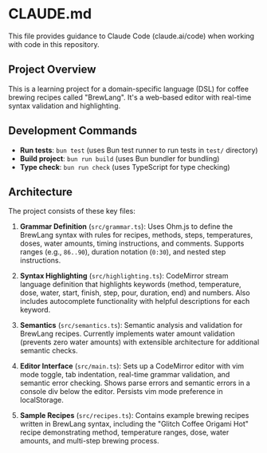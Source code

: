 # CLAUDE.md

This file provides guidance to Claude Code (claude.ai/code) when working with code in this repository.

## Project Overview

This is a learning project for a domain-specific language (DSL) for coffee brewing recipes called "BrewLang". It's a web-based editor with real-time syntax validation and highlighting.

## Development Commands

- **Run tests**: `bun test` (uses Bun test runner to run tests in `test/` directory)
- **Build project**: `bun run build` (uses Bun bundler for bundling)
- **Type check**: `bun run check` (uses TypeScript for type checking)

## Architecture

The project consists of these key files:

1. **Grammar Definition** (`src/grammar.ts`): Uses Ohm.js to define the BrewLang syntax with rules for recipes, methods, steps, temperatures, doses, water amounts, timing instructions, and comments. Supports ranges (e.g., `86..90`), duration notation (`0:30`), and nested step instructions.

2. **Syntax Highlighting** (`src/highlighting.ts`): CodeMirror stream language definition that highlights keywords (method, temperature, dose, water, start, finish, step, pour, duration, end) and numbers. Also includes autocomplete functionality with helpful descriptions for each keyword.

3. **Semantics** (`src/semantics.ts`): Semantic analysis and validation for BrewLang recipes. Currently implements water amount validation (prevents zero water amounts) with extensible architecture for additional semantic checks.

4. **Editor Interface** (`src/main.ts`): Sets up a CodeMirror editor with vim mode toggle, tab indentation, real-time grammar validation, and semantic error checking. Shows parse errors and semantic errors in a console div below the editor. Persists vim mode preference in localStorage.

5. **Sample Recipes** (`src/recipes.ts`): Contains example brewing recipes written in BrewLang syntax, including the "Glitch Coffee Origami Hot" recipe demonstrating method, temperature ranges, dose, water amounts, and multi-step brewing process.
